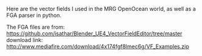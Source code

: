 Here are the vector fields I used in the MRG OpenOcean world, as well as a FGA parser in python.

The FGA files are from: https://github.com/isathar/Blender_UE4_VectorFieldEditor/tree/master
download link: http://www.mediafire.com/download/4x174fgf8lmec6g/VF_Examples.zip